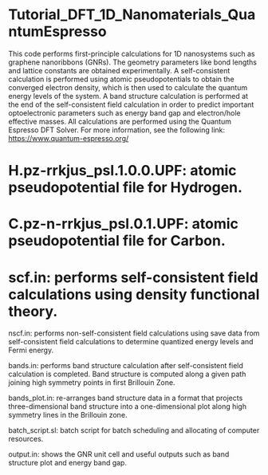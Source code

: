 # Tutorial_DFT_1D_Nanomaterials_QuantumEspresso

This code performs first-principle calculations for 1D nanosystems such as graphene nanoribbons (GNRs). The geometry parameters like bond lengths and lattice constants are obtained experimentally. A self-consistent calculation is performed using atomic pseudopotentials to obtain the converged electron density, which is then used to calculate the quantum energy levels of the system. A band structure calculation is performed at the end of the self-consistent field calculation in order to predict important optoelectronic parameters such as energy band gap and electron/hole effective masses. All calculations are performed using the Quantum Espresso DFT Solver. For more information, see the following link: https://www.quantum-espresso.org/

# H.pz-rrkjus_psl.1.0.0.UPF: atomic pseudopotential file for Hydrogen.

# C.pz-n-rrkjus_psl.0.1.UPF: atomic pseudopotential file for Carbon.

# scf.in: performs self-consistent field calculations using density functional theory.

nscf.in: performs non-self-consistent field calculations using save data from self-consistent field calculations to determine quantized energy levels and Fermi energy.

bands.in: performs band structure calculation after self-consistent field calculation is completed. Band structure is computed along a given path joining high symmetry points in first Brillouin Zone.

bands_plot.in: re-arranges band structure data in a format that projects three-dimensional band structure into a one-dimensional plot along high symmetry lines in the Brillouin zone.

batch_script.sl: batch script for batch scheduling and allocating of computer resources.

output.in: shows the GNR unit cell and useful outputs such as band structure plot and energy band gap.
